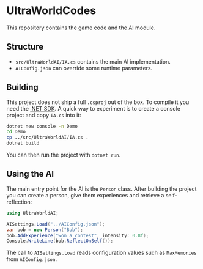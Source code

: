 # UltraWorldCodes
This repository contains the game code and the AI module.

## Structure
- `src/UltraWorldAI/IA.cs` contains the main AI implementation.
- `AIConfig.json` can override some runtime parameters.

## Building
This project does not ship a full `.csproj` out of the box. To compile it you 
need the [.NET SDK](https://dotnet.microsoft.com/download). A quick way to 
experiment is to create a console project and copy `IA.cs` into it:

```bash
dotnet new console -n Demo
cd Demo
cp ../src/UltraWorldAI/IA.cs .
dotnet build
```

You can then run the project with `dotnet run`.

## Using the AI
The main entry point for the AI is the `Person` class. After building the 
project you can create a person, give them experiences and retrieve a 
self-reflection:

```csharp
using UltraWorldAI;

AISettings.Load("../AIConfig.json");
var bob = new Person("Bob");
bob.AddExperience("won a contest", intensity: 0.8f);
Console.WriteLine(bob.ReflectOnSelf());
```

The call to `AISettings.Load` reads configuration values such as 
`MaxMemories` from `AIConfig.json`.
